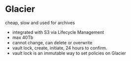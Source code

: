 # Glacier

 cheap, slow and used for archives
 - integrated with S3 via Lifecycle Management
 - max 40Tb
 - cannot change, can delete or overwrite
 - vault lock, create, initiate, 24 hours to confirm. 
 - vault lock is an immutable way to set policies on Glacier
